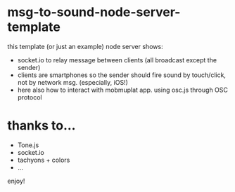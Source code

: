 # msg-to-sound-node-server-template

this template (or just an example) node server shows:

- socket.io to relay message between clients (all broadcast except the sender)
- clients are smartphones so the sender should fire sound by touch/click, not by network msg. (especially, iOS!)
- here also how to interact with mobmuplat app. using osc.js through OSC protocol

# thanks to...

- Tone.js
- socket.io
- tachyons + colors
- ...

enjoy!

